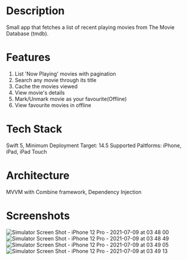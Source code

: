 # Description
Small app that fetches a list of recent playing movies from The Movie Database (tmdb).

# Features
1. List 'Now Playing' movies with pagination
2. Search any movie through its title
3. Cache the movies viewed
4. View movie's details
5. Mark/Unmark movie as your favourite(Offline)
6. View favourite movies in offline

# Tech Stack
Swift 5,
Minimum Deployment Target: 14.5
Supported Paltforms: iPhone, iPad, iPad Touch

# Architecture
MVVM with Combine framework,
Dependency Injection

# Screenshots
![Simulator Screen Shot - iPhone 12 Pro - 2021-07-09 at 03 48 00](https://user-images.githubusercontent.com/45697966/124997820-eea5dc80-e068-11eb-9bf7-6c5473827686.png)
![Simulator Screen Shot - iPhone 12 Pro - 2021-07-09 at 03 48 49](https://user-images.githubusercontent.com/45697966/124997827-f36a9080-e068-11eb-90cc-ccfb0ae1f4ea.png)
![Simulator Screen Shot - iPhone 12 Pro - 2021-07-09 at 03 49 05](https://user-images.githubusercontent.com/45697966/124997831-f6658100-e068-11eb-8ebf-b7ecc0ec1df2.png)
![Simulator Screen Shot - iPhone 12 Pro - 2021-07-09 at 03 49 13](https://user-images.githubusercontent.com/45697966/124997838-f9607180-e068-11eb-95d5-72ef94909f4c.png)


